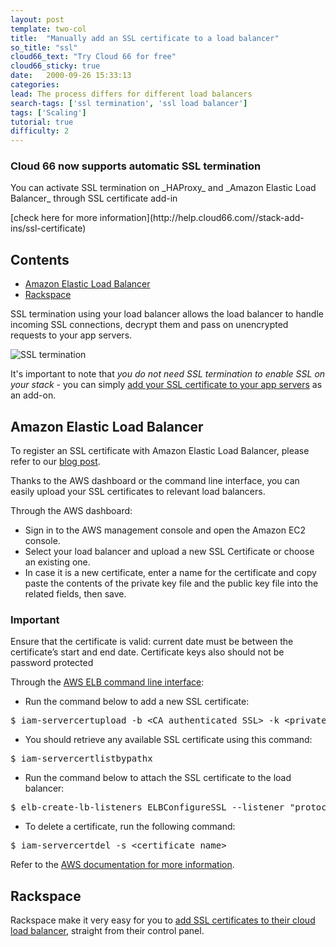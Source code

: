 ```yaml
---
layout: post
template: two-col
title:  "Manually add an SSL certificate to a load balancer"
so_title: "ssl"
cloud66_text: "Try Cloud 66 for free"
cloud66_sticky: true
date:   2000-09-26 15:33:13
categories: 
lead: The process differs for different load balancers
search-tags: ['ssl termination', 'ssl load balancer']
tags: ['Scaling']
tutorial: true
difficulty: 2
---
```

<div class="notice">
    <h3>Cloud 66 now supports automatic SSL termination</h3>
    <p>You can activate SSL termination on _HAProxy_ and _Amazon Elastic Load Balancer_ through SSL certificate add-in</p>[check here for more information](http://help.cloud66.com//stack-add-ins/ssl-certificate)
</div>


<h2>Contents</h2>
<ul class="page-toc">
	<li>
		<a href="#aws">Amazon Elastic Load Balancer</a>
	</li>
	<li>
		<a href="#rackspace">Rackspace</a>
	</li>
</ul>

SSL termination using your load balancer allows the load balancer to handle incoming SSL connections, decrypt them and pass on unencrypted requests to your app servers.

![SSL termination](http://cdn.cloud66.com/images/help/ssl_termination.png)

It's important to note that _you do not need SSL termination to enable SSL on your stack_ - you can simply <a href="http://help.cloud66.com/stack-add-ins/ssl-certificate">add your SSL certificate to your app servers</a> as an add-on.

<h2 id="aws">Amazon Elastic Load Balancer</h2>

To register an SSL certificate with Amazon Elastic Load Balancer, please refer to our [blog post](http://blog.cloud66.com/registering-ssl-certificate-with-amazon-elastic-load/).

Thanks to the AWS dashboard or the command line interface, you can easily upload your SSL certificates to relevant load balancers.

Through the AWS dashboard:

<ul class="article-list">
<li>Sign in to the AWS management console and open the Amazon EC2 console.</li>
<li>Select your load balancer and upload a new SSL Certificate or choose an existing one.</li>
<li>In case it is a new certificate, enter a name for the certificate and copy paste the contents of the private key file and the public key file into the related fields, then save.</li>
</ul>

<div class="notice">
    <h3>Important</h3>
    <p>Ensure that the certificate is valid: current date must be between the certificate’s start and end date. Certificate keys also should not be password protected</p>
</div>

Through the [AWS ELB command line interface](http://aws.amazon.com/developertools/2536):

<ul class="article-list">
<li>Run the command below to add a new SSL certificate:</li>
</ul>

<pre class="prettyprint">
$ iam-servercertupload -b &lt;CA authenticated SSL&gt; -k &lt;private key file(.pem)&gt; -s &lt;certificate name&gt;  -c  &lt;certificate chain file&gt; –v
</pre>

<ul class="article-list">
<li>
You should retrieve any available SSL certificate using this command:</li>
</ul>

<pre class="prettyprint">
$ iam-servercertlistbypathx
</pre>

<ul class="article-list">
<li>
Run the command below to attach the SSL certificate to the load balancer:</li>
</ul>

<pre class="prettyprint">
$ elb-create-lb-listeners ELBConfigureSSL --listener "protocol=HTTPS,lb-port=443,instance-port=80,instance-protocol=HTTP, cert-id=&#60;certificate name&#62;"
</pre>

<ul class="article-list">
<li>
To delete a certificate, run the following command:
</li>
</ul>

<pre class="prettyprint">
$ iam-servercertdel -s &#60;certificate name&#62;
</pre>

Refer to the <a href="http://docs.aws.amazon.com/IAM/latest/UserGuide/InstallCert.html">AWS documentation for more information</a>.

<h2 id="rackspace">Rackspace</h2>
Rackspace make it very easy for you to <a href="http://www.rackspace.com/knowledge_center/product-faq/cloud-load-balancers">add SSL certificates to their cloud load balancer</a>, straight from their control panel.